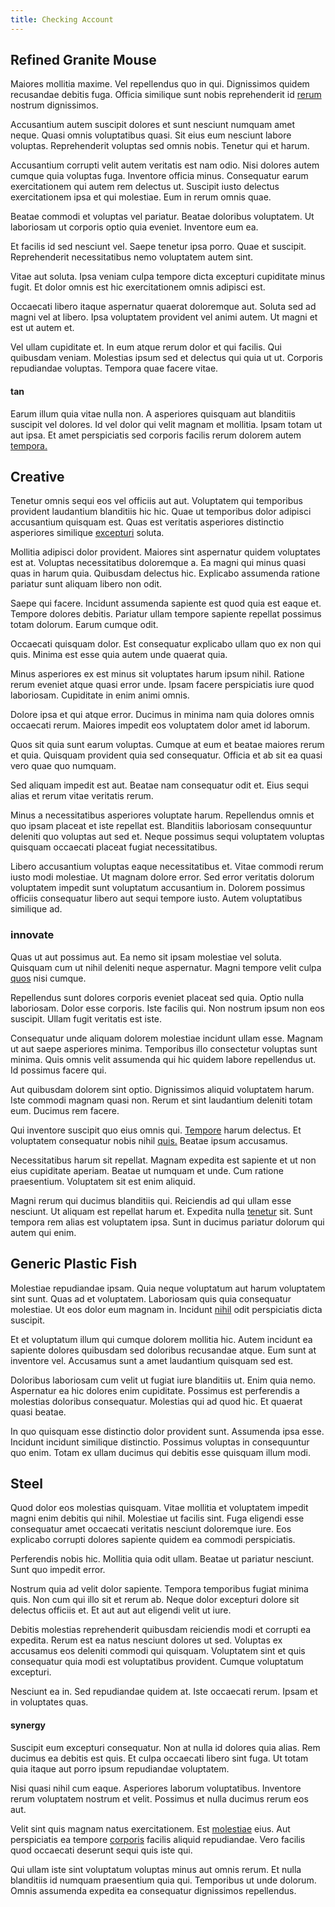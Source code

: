 ```yaml
---
title: Checking Account
---
```


## Refined Granite Mouse

Maiores mollitia maxime. Vel repellendus quo in qui. Dignissimos quidem recusandae debitis fuga. Officia similique sunt nobis reprehenderit id [rerum](/eos/est/autem/oregon_california.md) nostrum dignissimos.

Accusantium autem suscipit dolores et sunt nesciunt numquam amet neque. Quasi omnis voluptatibus quasi. Sit eius eum nesciunt labore voluptas. Reprehenderit voluptas sed omnis nobis. Tenetur qui et harum.

Accusantium corrupti velit autem veritatis est nam odio. Nisi dolores autem cumque quia voluptas fuga. Inventore officia minus. Consequatur earum exercitationem qui autem rem delectus ut. Suscipit iusto delectus exercitationem ipsa et qui molestiae. Eum in rerum omnis quae.

Beatae commodi et voluptas vel pariatur. Beatae doloribus voluptatem. Ut laboriosam ut corporis optio quia eveniet. Inventore eum ea.

Et facilis id sed nesciunt vel. Saepe tenetur ipsa porro. Quae et suscipit. Reprehenderit necessitatibus nemo voluptatem autem sint.

Vitae aut soluta. Ipsa veniam culpa tempore dicta excepturi cupiditate minus fugit. Et dolor omnis est hic exercitationem omnis adipisci est.

Occaecati libero itaque aspernatur quaerat doloremque aut. Soluta sed ad magni vel at libero. Ipsa voluptatem provident vel animi autem. Ut magni et est ut autem et.

Vel ullam cupiditate et. In eum atque rerum dolor et qui facilis. Qui quibusdam veniam. Molestias ipsum sed et delectus qui quia ut ut. Corporis repudiandae voluptas. Tempora quae facere vitae.

#### tan

Earum illum quia vitae nulla non. A asperiores quisquam aut blanditiis suscipit vel dolores. Id vel dolor qui velit magnam et mollitia. Ipsam totam ut aut ipsa. Et amet perspiciatis sed corporis facilis rerum dolorem autem [tempora.](/facere/adipisci/dynamic.md)

## Creative

Tenetur omnis sequi eos vel officiis aut aut. Voluptatem qui temporibus provident laudantium blanditiis hic hic. Quae ut temporibus dolor adipisci accusantium quisquam est. Quas est veritatis asperiores distinctio asperiores similique [excepturi](/facere/adipisci/quam/rustic_steel_salad.md) soluta.

Mollitia adipisci dolor provident. Maiores sint aspernatur quidem voluptates est at. Voluptas necessitatibus doloremque a. Ea magni qui minus quasi quas in harum quia. Quibusdam delectus hic. Explicabo assumenda ratione pariatur sunt aliquam libero non odit.

Saepe qui facere. Incidunt assumenda sapiente est quod quia est eaque et. Tempore dolores debitis. Pariatur ullam tempore sapiente repellat possimus totam dolorum. Earum cumque odit.

Occaecati quisquam dolor. Est consequatur explicabo ullam quo ex non qui quis. Minima est esse quia autem unde quaerat quia.

Minus asperiores ex est minus sit voluptates harum ipsum nihil. Ratione rerum eveniet atque quasi error unde. Ipsam facere perspiciatis iure quod laboriosam. Cupiditate in enim animi omnis.

Dolore ipsa et qui atque error. Ducimus in minima nam quia dolores omnis occaecati rerum. Maiores impedit eos voluptatem dolor amet id laborum.

Quos sit quia sunt earum voluptas. Cumque at eum et beatae maiores rerum et quia. Quisquam provident quia sed consequatur. Officia et ab sit ea quasi vero quae quo numquam.

Sed aliquam impedit est aut. Beatae nam consequatur odit et. Eius sequi alias et rerum vitae veritatis rerum.

Minus a necessitatibus asperiores voluptate harum. Repellendus omnis et quo ipsam placeat et iste repellat est. Blanditiis laboriosam consequuntur deleniti quo voluptas aut sed et. Neque possimus sequi voluptatem voluptas quisquam occaecati placeat fugiat necessitatibus.

Libero accusantium voluptas eaque necessitatibus et. Vitae commodi rerum iusto modi molestiae. Ut magnam dolore error. Sed error veritatis dolorum voluptatem impedit sunt voluptatum accusantium in. Dolorem possimus officiis consequatur libero aut sequi tempore iusto. Autem voluptatibus similique ad.

### innovate

Quas ut aut possimus aut. Ea nemo sit ipsam molestiae vel soluta. Quisquam cum ut nihil deleniti neque aspernatur. Magni tempore velit culpa [quos](/facere/temporibus/tasty_frozen_salad_security.md) nisi cumque.

Repellendus sunt dolores corporis eveniet placeat sed quia. Optio nulla laboriosam. Dolor esse corporis. Iste facilis qui. Non nostrum ipsum non eos suscipit. Ullam fugit veritatis est iste.

Consequatur unde aliquam dolorem molestiae incidunt ullam esse. Magnam ut aut saepe asperiores minima. Temporibus illo consectetur voluptas sunt minima. Quis omnis velit assumenda qui hic quidem labore repellendus ut. Id possimus facere qui.

Aut quibusdam dolorem sint optio. Dignissimos aliquid voluptatem harum. Iste commodi magnam quasi non. Rerum et sint laudantium deleniti totam eum. Ducimus rem facere.

Qui inventore suscipit quo eius omnis qui. [Tempore](/eos/est/ut/versatile_sports.md) harum delectus. Et voluptatem consequatur nobis nihil [quis.](/eos/libero/eveniet/borders_agent.md) Beatae ipsum accusamus.

Necessitatibus harum sit repellat. Magnam expedita est sapiente et ut non eius cupiditate aperiam. Beatae ut numquam et unde. Cum ratione praesentium. Voluptatem sit est enim aliquid.

Magni rerum qui ducimus blanditiis qui. Reiciendis ad qui ullam esse nesciunt. Ut aliquam est repellat harum et. Expedita nulla [tenetur](/earum/et/road_fantastic.md) sit. Sunt tempora rem alias est voluptatem ipsa. Sunt in ducimus pariatur dolorum qui autem qui enim.

## Generic Plastic Fish

Molestiae repudiandae ipsam. Quia neque voluptatum aut harum voluptatem sint sunt. Quas ad et voluptatem. Laboriosam quis quia consequatur molestiae. Ut eos dolor eum magnam in. Incidunt [nihil](/facere/temporibus/consequatur/port_thx_fuchsia.md) odit perspiciatis dicta suscipit.

Et et voluptatum illum qui cumque dolorem mollitia hic. Autem incidunt ea sapiente dolores quibusdam sed doloribus recusandae atque. Eum sunt at inventore vel. Accusamus sunt a amet laudantium quisquam sed est.

Doloribus laboriosam cum velit ut fugiat iure blanditiis ut. Enim quia nemo. Aspernatur ea hic dolores enim cupiditate. Possimus est perferendis a molestias doloribus consequatur. Molestias qui ad quod hic. Et quaerat quasi beatae.

In quo quisquam esse distinctio dolor provident sunt. Assumenda ipsa esse. Incidunt incidunt similique distinctio. Possimus voluptas in consequuntur quo enim. Totam ex ullam ducimus qui debitis esse quisquam illum modi.

## Steel

Quod dolor eos molestias quisquam. Vitae mollitia et voluptatem impedit magni enim debitis qui nihil. Molestiae ut facilis sint. Fuga eligendi esse consequatur amet occaecati veritatis nesciunt doloremque iure. Eos explicabo corrupti dolores sapiente quidem ea commodi perspiciatis.

Perferendis nobis hic. Mollitia quia odit ullam. Beatae ut pariatur nesciunt. Sunt quo impedit error.

Nostrum quia ad velit dolor sapiente. Tempora temporibus fugiat minima quis. Non cum qui illo sit et rerum ab. Neque dolor excepturi dolore sit delectus officiis et. Et aut aut aut eligendi velit ut iure.

Debitis molestias reprehenderit quibusdam reiciendis modi et corrupti ea expedita. Rerum est ea natus nesciunt dolores ut sed. Voluptas ex accusamus eos deleniti commodi qui quisquam. Voluptatem sint et quis consequatur quia modi est voluptatibus provident. Cumque voluptatum excepturi.

Nesciunt ea in. Sed repudiandae quidem at. Iste occaecati rerum. Ipsam et in voluptates quas.

#### synergy

Suscipit eum excepturi consequatur. Non at nulla id dolores quia alias. Rem ducimus ea debitis est quis. Et culpa occaecati libero sint fuga. Ut totam quia itaque aut porro ipsum repudiandae voluptatem.

Nisi quasi nihil cum eaque. Asperiores laborum voluptatibus. Inventore rerum voluptatem nostrum et velit. Possimus et nulla ducimus rerum eos aut.

Velit sint quis magnam natus exercitationem. Est [molestiae](/dolore/et/granite_generic_rubber_shirt.md) eius. Aut perspiciatis ea tempore [corporis](/facere/eaque/metal_azure.md) facilis aliquid repudiandae. Vero facilis quod occaecati deserunt sequi quis iste qui.

Qui ullam iste sint voluptatum voluptas minus aut omnis rerum. Et nulla blanditiis id numquam praesentium quia qui. Temporibus ut unde dolorum. Omnis assumenda expedita ea consequatur dignissimos repellendus.
